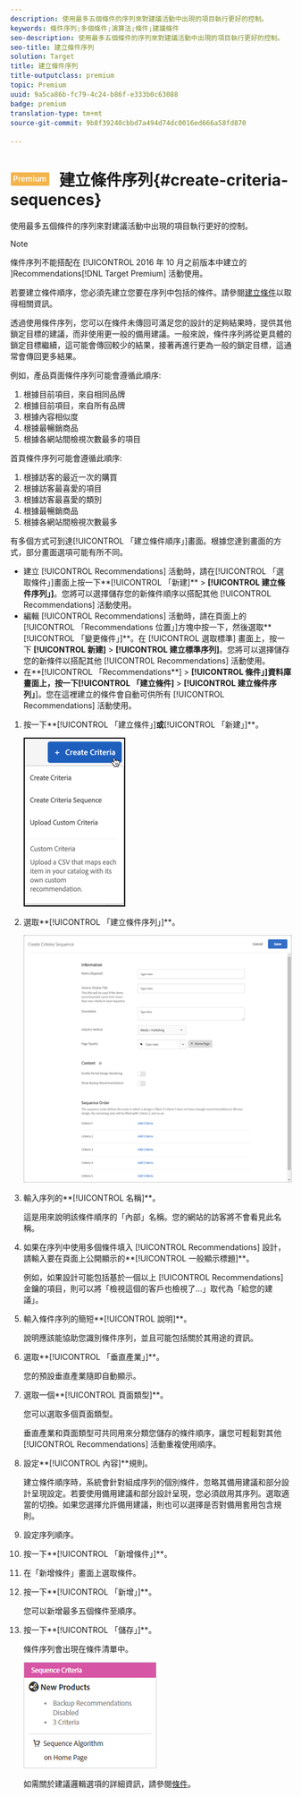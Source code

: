 ```yaml
---
description: 使用最多五個條件的序列來對建議活動中出現的項目執行更好的控制。
keywords: 條件序列;多個條件;演算法;條件;建議條件
seo-description: 使用最多五個條件的序列來對建議活動中出現的項目執行更好的控制。
seo-title: 建立條件序列
solution: Target
title: 建立條件序列
title-outputclass: premium
topic: Premium
uuid: 9a5ca86b-fc79-4c24-b86f-e333b0c63088
badge: premium
translation-type: tm+mt
source-git-commit: 9b8f39240cbbd7a494d74dc0016ed666a58fd870

---
```



# ![PREMIUM](/help/assets/premium.png) 建立條件序列{#create-criteria-sequences}

使用最多五個條件的序列來對建議活動中出現的項目執行更好的控制。

>[!NOTE]
>
>條件序列不能搭配在 [!UICONTROL  2016 年 10 月之前版本中建立的 ]Recommendations[!DNL Target Premium] 活動使用。

若要建立條件順序，您必須先建立您要在序列中包括的條件。請參閱[建立條件](../../c-recommendations/c-algorithms/create-new-algorithm.md#task_8A9CB465F28D44899F69F38AD27352FE)以取得相關資訊。

透過使用條件序列，您可以在條件未傳回可滿足您的設計的足夠結果時，提供其他鎖定目標的建議，而非使用更一般的備用建議。一般來說，條件序列將從更具體的鎖定目標繼續，這可能會傳回較少的結果，接著再進行更為一般的鎖定目標，這通常會傳回更多結果。

例如，產品頁面條件序列可能會遵循此順序:

1. 根據目前項目，來自相同品牌
1. 根據目前項目，來自所有品牌
1. 根據內容相似度
1. 根據最暢銷商品
1. 根據各網站間檢視次數最多的項目

首頁條件序列可能會遵循此順序:

1. 根據訪客的最近一次的購買
1. 根據訪客最喜愛的項目
1. 根據訪客最喜愛的類別
1. 根據最暢銷商品
1. 根據各網站間檢視次數最多

有多個方式可到達[!UICONTROL 「建立條件順序」]畫面。根據您達到畫面的方式，部分畫面選項可能有所不同。

* 建立 [!UICONTROL Recommendations] 活動時，請在[!UICONTROL 「選取條件」]畫面上按一下**[!UICONTROL 「新建]** &gt; **[!UICONTROL 建立條件序列」]**。您將可以選擇儲存您的新條件順序以搭配其他 [!UICONTROL Recommendations] 活動使用。
* 編輯 [!UICONTROL Recommendations] 活動時，請在頁面上的[!UICONTROL 「Recommendations 位置」]方塊中按一下，然後選取**[!UICONTROL 「變更條件」]**。在 [!UICONTROL 選取標準] 畫面上，按一下 **[!UICONTROL 新建]** &gt; **[!UICONTROL 建立標準序列]**。您將可以選擇儲存您的新條件以搭配其他 [!UICONTROL Recommendations] 活動使用。
* 在**[!UICONTROL 「Recommendations**] &gt; **[!UICONTROL 條件」]**資料庫畫面上，按一下**[!UICONTROL 「建立條件]** &gt; **[!UICONTROL 建立條件序列」**]。您在這裡建立的條件會自動可供所有 [!UICONTROL Recommendations] 活動使用。

1. 按一下**[!UICONTROL 「建立條件」]**或**[!UICONTROL 「新建」]**。

   ![建立新標準](/help/c-recommendations/c-algorithms/assets/button_CreateCriteria_new.png)

1. 選取**[!UICONTROL 「建立條件序列」]**。

   ![](assets/CreateCriteriaSequence.png)

1. 輸入序列的**[!UICONTROL 名稱]**。

   這是用來說明該條件順序的「內部」名稱。您的網站的訪客將不會看見此名稱。
1. 如果在序列中使用多個條件填入 [!UICONTROL Recommendations] 設計，請輸入要在頁面上公開顯示的**[!UICONTROL 一般顯示標題]**。

   例如，如果設計可能包括基於一個以上 [!UICONTROL Recommendations] 金鑰的項目，則可以將「檢視這個的客戶也檢視了...」取代為「給您的建議」。
1. 輸入條件序列的簡短**[!UICONTROL 說明]**。

   說明應該能協助您識別條件序列，並且可能包括關於其用途的資訊。
1. 選取**[!UICONTROL 「垂直產業」]**。

   您的預設垂直產業隨即自動顯示。
1. 選取一個**[!UICONTROL 頁面類型]**。

   您可以選取多個頁面類型。

   垂直產業和頁面類型可共同用來分類您儲存的條件順序，讓您可輕鬆對其他 [!UICONTROL Recommendations] 活動重複使用順序。
1. 設定**[!UICONTROL 內容]**規則。

   建立條件順序時，系統會針對組成序列的個別條件，忽略其備用建議和部分設計呈現設定。若要使用備用建議和部分設計呈現，您必須啟用其序列。選取適當的切換。如果您選擇允許備用建議，則也可以選擇是否對備用套用包含規則。
1. 設定序列順序。

1. 按一下**[!UICONTROL 「新增條件」]**。
1. 在「新增條件」畫面上選取條件。
1. 按一下**[!UICONTROL 「新增」]**。

   您可以新增最多五個條件至順序。
1. 按一下**[!UICONTROL 「儲存」]**。

   條件序列會出現在條件清單中。

   ![](assets/CriteriaSequenceCard.png)

   如需關於建議邏輯選項的詳細資訊，請參閱[條件](../../c-recommendations/c-algorithms/algorithms.md#concept_4BD01DC437F543C0A13621C93A302750)。
